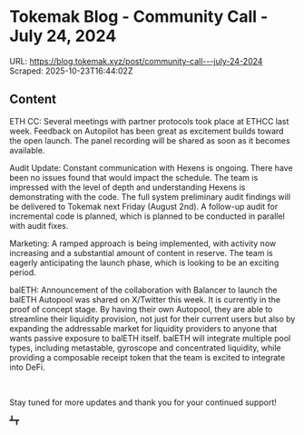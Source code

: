 # Tokemak Blog - Community Call - July 24, 2024

URL: https://blog.tokemak.xyz/post/community-call---july-24-2024
Scraped: 2025-10-23T16:44:02Z

## Content

ETH CC: Several meetings with partner protocols took place at ETHCC last week. Feedback on Autopilot has been great as excitement builds toward the open launch. The panel recording will be shared as soon as it becomes available.

Audit Update: Constant communication with Hexens is ongoing. There have been no issues found that would impact the schedule. The team is impressed with the level of depth and understanding Hexens is demonstrating with the code. The full system preliminary audit findings will be delivered to Tokemak next Friday (August 2nd). A follow-up audit for incremental code is planned, which is planned to be conducted in parallel with audit fixes.

Marketing: A ramped approach is being implemented, with activity now increasing and a substantial amount of content in reserve. The team is eagerly anticipating the launch phase, which is looking to be an exciting period.

balETH: Announcement of the collaboration with Balancer to launch the balETH Autopool was shared on X/Twitter this week. It is currently in the proof of concept stage. By having their own Autopool, they are able to streamline their liquidity provision, not just for their current users but also by expanding the addressable market for liquidity providers to anyone that wants passive exposure to balETH itself. balETH will integrate multiple pool types, including metastable, gyroscope and concentrated liquidity, while providing a composable receipt token that the team is excited to integrate into DeFi.

‍

Stay tuned for more updates and thank you for your continued support!

┻┳

‍